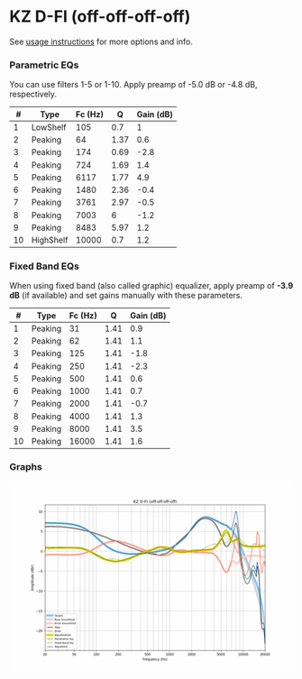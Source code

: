 # KZ D-FI (off-off-off-off)
See [usage instructions](https://github.com/jaakkopasanen/AutoEq#usage) for more options and info.

### Parametric EQs
You can use filters 1-5 or 1-10. Apply preamp of -5.0 dB or -4.8 dB, respectively.

|   # | Type      |   Fc (Hz) |    Q |   Gain (dB) |
|-----|-----------|-----------|------|-------------|
|   1 | LowShelf  |       105 | 0.7  |         1   |
|   2 | Peaking   |        64 | 1.37 |         0.6 |
|   3 | Peaking   |       174 | 0.69 |        -2.8 |
|   4 | Peaking   |       724 | 1.69 |         1.4 |
|   5 | Peaking   |      6117 | 1.77 |         4.9 |
|   6 | Peaking   |      1480 | 2.36 |        -0.4 |
|   7 | Peaking   |      3761 | 2.97 |        -0.5 |
|   8 | Peaking   |      7003 | 6    |        -1.2 |
|   9 | Peaking   |      8483 | 5.97 |         1.2 |
|  10 | HighShelf |     10000 | 0.7  |         1.2 |

### Fixed Band EQs
When using fixed band (also called graphic) equalizer, apply preamp of **-3.9 dB** (if available) and set gains manually with these parameters.

|   # | Type    |   Fc (Hz) |    Q |   Gain (dB) |
|-----|---------|-----------|------|-------------|
|   1 | Peaking |        31 | 1.41 |         0.9 |
|   2 | Peaking |        62 | 1.41 |         1.1 |
|   3 | Peaking |       125 | 1.41 |        -1.8 |
|   4 | Peaking |       250 | 1.41 |        -2.3 |
|   5 | Peaking |       500 | 1.41 |         0.6 |
|   6 | Peaking |      1000 | 1.41 |         0.7 |
|   7 | Peaking |      2000 | 1.41 |        -0.7 |
|   8 | Peaking |      4000 | 1.41 |         1.3 |
|   9 | Peaking |      8000 | 1.41 |         3.5 |
|  10 | Peaking |     16000 | 1.41 |         1.6 |

### Graphs
![](./KZ%20D-FI%20(off-off-off-off).png)
